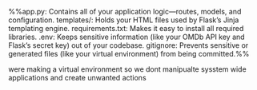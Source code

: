 %%app.py: Contains all of your application logic—routes, models, and configuration.
templates/: Holds your HTML files used by Flask’s Jinja templating engine.
requirements.txt: Makes it easy to install all required libraries.
.env: Keeps sensitive information (like your OMDb API key and Flask’s secret key) out of your codebase.
gitignore: Prevents sensitive or generated files (like your virtual environment) from being committed.%%

were making a virtual environment so we dont manipualte sysstem wide applications and create unwanted actions